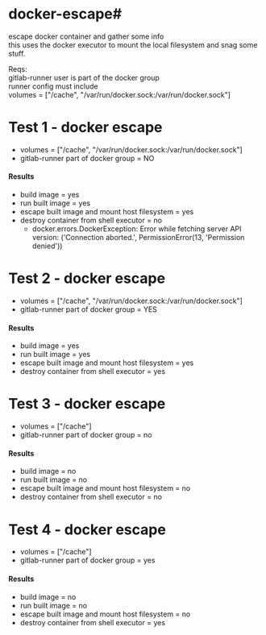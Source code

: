 # docker-escape#

escape docker container and gather some info <br>
this uses the docker executor to mount the local filesystem and snag some stuff. <br>

Reqs: <br>
gitlab-runner user is part of the docker group <br>
runner config must include <br> 
volumes = ["/cache", "/var/run/docker.sock:/var/run/docker.sock"]

# Test 1 - docker escape
* volumes = ["/cache", "/var/run/docker.sock:/var/run/docker.sock"]
* gitlab-runner part of docker group = NO

#### Results
* build image = yes
* run built image = yes
* escape built image and mount host filesystem = yes
* destroy container from shell executor = no
	*  docker.errors.DockerException: Error while fetching server API version: ('Connection aborted.', PermissionError(13, 'Permission denied'))
	
	
	
# Test 2 - docker escape
* volumes = ["/cache", "/var/run/docker.sock:/var/run/docker.sock"]
* gitlab-runner part of docker group = YES

#### Results
* build image = yes
* run built image = yes
* escape built image and mount host filesystem = yes
* destroy container from shell executor = yes

# Test 3 - docker escape
* volumes = ["/cache"]
* gitlab-runner part of docker group = no

#### Results
* build image = no
* run built image = no
* escape built image and mount host filesystem = no
* destroy container from shell executor = no

# Test 4 - docker escape
* volumes = ["/cache"]
* gitlab-runner part of docker group = yes

#### Results
* build image = no
* run built image = no
* escape built image and mount host filesystem = no
* destroy container from shell executor = yes
